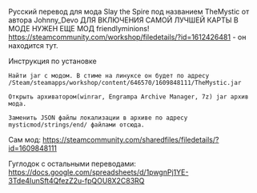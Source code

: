 
Русский перевод для мода Slay the Spire под названием TheMystic от автора Johnny_Devo 
ДЛЯ ВКЛЮЧЕНИЯ САМОЙ ЛУЧШЕЙ КАРТЫ В МОДЕ НУЖЕН ЕЩЕ МОД friendlyminions! https://steamcommunity.com/workshop/filedetails/?id=1612426481 - он находится тут.

Инструкция по установке

    Найти jar с модом. В стиме на линуксе он будет по адресу /Steam/steamapps/workshop/content/646570/1609848111/TheMystic.jar

    Открыть архиватором(winrar, Engrampa Archive Manager, 7z) jar архив мода. 

    Заменить JSON файлы локализации в архиве по адресу mysticmod/strings/end/ файлами отсюда.



Сам мод: https://steamcommunity.com/sharedfiles/filedetails/?id=1609848111 

Гуглодок с остальными переводами: https://docs.google.com/spreadsheets/d/1pwgnPj1YE-3Tde4IunSft4QfezZ2u-fpQOU8X2C83RQ   
   
  
